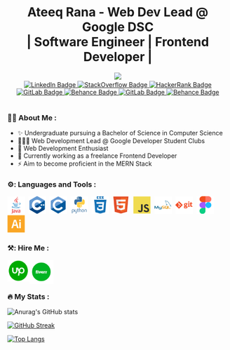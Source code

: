 <div id="header" align="center">
  <h1>Ateeq Rana - Web Dev Lead @ Google DSC <br>| Software Engineer | Frontend Developer |</h1>
  <img src="https://media0.giphy.com/media/jdPMeyv9rn0hZHh8n9/giphy.gif?cid=790b761192b7c3bea4652e26b424e3d12f0af4f58b95daae&rid=giphy.gif&ct=s" width="150"/>
  <div id="badges">
  <a href="https://www.linkedin.com/in/ateeq-rana-1b03b8201/">
    <img src="https://img.shields.io/badge/LinkedIn-blue?style=for-the-badge&logo=linkedin&logoColor=white" alt="LinkedIn Badge"/>
  </a>
  <a href="https://stackoverflow.com/users/13228534/ateeq-rana">
    <img src="https://img.shields.io/badge/-Stackoverflow-FE7A16?style=for-the-badge&logo=stack-overflow&logoColor=white" alt="StackOverflow Badge"/>
  </a>
  <a href="https://www.hackerrank.com/ateeq_rana98">
    <img src="https://img.shields.io/badge/-Hackerrank-2EC866?style=for-the-badge&logo=HackerRank&logoColor=white" alt="HackerRank Badge"/>
  </a>
    <a href="https://gitlab.com/AteeqRana7">
    <img src="https://img.shields.io/badge/GitLab-330F63?style=for-the-badge&logo=gitlab&logoColor=white" alt="GitLab Badge"/>
  </a>
    <a href="https://codepen.io/ateeqrana7">
    <img src="https://img.shields.io/badge/Codepen-000000?style=for-the-badge&logo=codepen&logoColor=white" alt="Behance Badge"/>
  </a>
     </a>
    <a href="https://www.codewars.com/users/AteeqRana7">
    <img src="https://img.shields.io/badge/Codewars-B1361E?style=for-the-badge&logo=Codewars&logoColor=white" alt="GitLab Badge"/>
  </a>
  <a href="https://www.behance.net/ateeqrana7">
    <img src="https://img.shields.io/badge/Behance-1769ff?style=for-the-badge&logo=behance&logoColor=white" alt="Behance Badge"/>
  </a>
</div>
<img src="https://komarev.com/ghpvc/?username=your-github-AteeqRana7&style=flat-square&color=blue" alt=""/>
</div>

### :man_technologist: About Me :

<ul>
  <li> ✨ Undergraduate pursuing a Bachelor of Science in Computer Science</li>
  <li> 👨🏻‍💻 Web Development Lead @ Google Developer Student Clubs</li>
  <li> 🌱 Web Development Enthusiast</li>
  <li> 🔭 Currently working as a freelance Frontend Developer</li>
  <li> ⚡ Aim to become proficient in the MERN Stack</li>
</ul>

### ⚙️: Languages and Tools :

<div>
  <img src="https://github.com/devicons/devicon/blob/master/icons/java/java-original-wordmark.svg" title="Java" alt="Java" width="40" height="40"/>&nbsp;
  <img src="https://github.com/devicons/devicon/blob/master/icons/cplusplus/cplusplus-original.svg" title="Cplusplus" **alt="Cplusplus" width="40" height="40"/>&nbsp;
  <img src="https://github.com/devicons/devicon/blob/master/icons/c/c-original.svg" title="c" **alt="c" width="40" height="40"/>&nbsp;
  <img src="https://github.com/devicons/devicon/blob/master/icons/python/python-original-wordmark.svg" title="python" alt="python" width="40" height="40"/>&nbsp;
  <img src="https://github.com/devicons/devicon/blob/master/icons/css3/css3-plain-wordmark.svg"  title="CSS3" alt="CSS" width="40" height="40"/>&nbsp;
  <img src="https://github.com/devicons/devicon/blob/master/icons/html5/html5-original.svg" title="HTML5" alt="HTML" width="40" height="40"/>&nbsp;
  <img src="https://github.com/devicons/devicon/blob/master/icons/javascript/javascript-original.svg" title="JavaScript" alt="JavaScript" width="40" height="40"/>&nbsp;
  <img src="https://github.com/devicons/devicon/blob/master/icons/mysql/mysql-original-wordmark.svg" title="MySQL"  alt="MySQL" width="40" height="40"/>&nbsp;
  <img src="https://github.com/devicons/devicon/blob/master/icons/git/git-plain-wordmark.svg" title="Git" **alt="Git" width="40" height="40"/>&nbsp;
  <img src="https://github.com/devicons/devicon/blob/master/icons/figma/figma-original.svg" title="Figma" **alt="Figma" width="40" height="40"/>&nbsp;
   <img src="https://github.com/devicons/devicon/blob/master/icons/illustrator/illustrator-plain.svg" title="illustrator" **alt="illustrator" width="40" height="40"/>&nbsp;
</div>

### ⚒️: Hire Me :

<div>
<a href="https://www.upwork.com/freelancers/ateeqrana7" rel="nofollow">
  <img align="left" alt="Upwork Logo" width="50" height="50" src="upwork.png" style="max-width: 100%;">
</a>
<a href="https://www.fiverr.com/ateeq_rana7" rel="nofollow">
  <img align="left" alt="Fiverr Logo" width="55" height="55" src="fiverr.png" style="max-width: 100%;">
</a>
</div>

<br><br><br>

### :fire: My Stats :

![Anurag's GitHub stats](https://github-readme-stats.vercel.app/api?username=AteeqRana7&show_icons=true&theme=dark)

[![GitHub Streak](http://github-readme-streak-stats.herokuapp.com?user=AteeqRana7&theme=dark&background=000000)](https://git.io/streak-stats)

[![Top Langs](https://github-readme-stats.vercel.app/api/top-langs/?username=AteeqRana7&theme=vision-friendly-dark)](https://github.com/anuraghazra/github-readme-stats)

